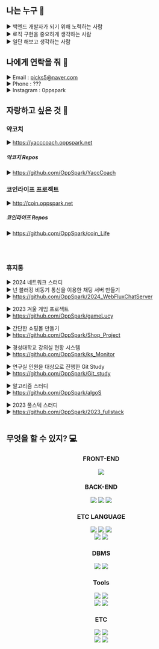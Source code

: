 
## 나는 누구 🧐
▶ 백엔드 개발자가 되기 위해 노력하는 사람 <br>
▶ 로직 구현을 중요하게 생각하는 사람 <br>
▶ 일단 해보고 생각하는 사람 <br>


## 나에게 연락을 줘 📱
▶ Email : picks5@naver.com <br>
▶ Phone : ??? <br>
▶ Instagram : 0ppspark <br>

## 자랑하고 싶은 것 📝

### 약코치 <br>
▶ https://yacccoach.oppspark.net <br>
##### 약코치 Repos
▶ https://github.com/OppSpark/YaccCoach  <br>
### 코인라이프 프로젝트 <br>
▶ http://coin.oppspark.net <br>
##### 코인라이프 Repos
▶ https://github.com/OppSpark/coin_Life <br>

<br>
<br>

### 휴지통 

▶ 2024 네트워크 스터디 <br>
▶ 넌 블러킹 비동기 통신을 이용한 채팅 서버 만들기 <br>
▶ https://github.com/OppSpark/2024_WebFluxChatServer
<br>

▶ 2023 겨울 게임 프로젝트 <br>
▶ https://github.com/OppSpark/gameLucy <br>

▶ 간단한 쇼핑몰 만들기  <br>
▶ https://github.com/OppSpark/Shop_Project <br>

▶ 경성대학교 강의실 현황 시스템 <br>
▶ https://github.com/OppSpark/ks_Monitor <br>

▶ 연구실 인원을 대상으로 진행한 Git Study <br>
▶ https://github.com/OppSpark/Git_study <br>

▶ 알고리즘 스터디<br>
▶ https://github.com/OppSpark/algoS <br>

▶ 2023 풀스텍 스터디 <br>
▶ https://github.com/OppSpark/2023_fullstack <br>
<br>

## 무엇을 할 수 있지? 💻

<div align=center><h3> FRONT-END </h3></div>

  <div align=center> 
    <img src="https://img.shields.io/badge/react-61DAFB?style=for-the-badge&logo=react&logoColor=black">
  </div>


<div align=center><h3> BACK-END </h3></div>

<div align=center> 
  
  <img src="https://img.shields.io/badge/spring-6DB33F?style=for-the-badge&logo=spring&logoColor=white"> 
  <img src="https://img.shields.io/badge/Node.js-339933?style=for-the-badge&logo=Node.js&logoColor=black"> 
  <img src="https://img.shields.io/badge/NGINX-009639?style=for-the-badge&logo=nginx&logoColor=white"> 
</div>


<div align=center><h3> ETC LANGUAGE </h3></div>

<div align=center> 
  <img src="https://img.shields.io/badge/java-F80000?style=for-the-badge&logo=java&logoColor=white"> 
  <img src="https://img.shields.io/badge/Python-3376AB?style=for-the-badge&logo=nginx&logoColor=white">
  <img src="https://img.shields.io/badge/javascript-F7DF1E?style=for-the-badge&logo=javascript&logoColor=black"> 
  <br>
  <img src="https://img.shields.io/badge/html5-E34F26?style=for-the-badge&logo=html5&logoColor=white"> 
  <img src="https://img.shields.io/badge/css-1572B6?style=for-the-badge&logo=css3&logoColor=white"> 
  <br>
</div>

<div align=center><h3> DBMS </h3></div>

<div align=center> 
  <img src="https://img.shields.io/badge/MySql-4479A1?style=for-the-badge&logo=MySql&logoColor=white"> 
  <img src="https://img.shields.io/badge/Oracle-F80000.svg?style=for-the-badge&logo=oracle&logoColor=white">
  <br>
</div>


<div align=center><h3> Tools </h3></div>
<div align=center> 
  <img src="https://img.shields.io/badge/IntelliJ-000000.svg?style=for-the-badge&logo=intellij-idea&logoColor=white">
  <img src="https://img.shields.io/badge/VSCODE-007ACC.svg?style=for-the-badge&logo=visualstudiocode&logoColor=white">
<br>
  <img src="https://img.shields.io/badge/Docker-2496ED.svg?style=for-the-badge&logo=docker&logoColor=white">
  <img src="https://img.shields.io/badge/Jenkins-000000.svg?style=for-the-badge&logo=jenkins&logoColor=white">
  <br>
</div>




<div align=center><h3>ETC </h3></div>
<div align=center> 
   <img src="https://img.shields.io/badge/linux-FCC624?style=for-the-badge&logo=linux&logoColor=black"> 
  <img src="https://img.shields.io/badge/Mac-000000?style=for-the-badge&logo=apple&logoColor=white"> 
  <br>
  <img src="https://img.shields.io/badge/AWS-232F3E.svg?style=for-the-badge&logo=amazonaws&logoColor=white">
  <img src="https://img.shields.io/badge/OracleCloud-F80000.svg?style=for-the-badge&logo=oracle&logoColor=white">
</div>

